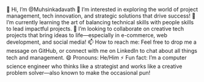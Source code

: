 👋 Hi, I’m @Muhsinkadavath
👀 I’m interested in exploring the world of project management, tech innovation, and strategic solutions that drive success!
🌱 I’m currently learning the art of balancing technical skills with people skills to lead impactful projects.
💞️ I’m looking to collaborate on creative tech projects that bring ideas to life—especially in e-commerce, web development, and social media!
📫 How to reach me: Feel free to drop me a message on GitHub, or connect with me on LinkedIn to chat about all things tech and management.
😄 Pronouns: He/Him
⚡ Fun fact: I’m a computer science engineer who thinks like a strategist and works like a creative problem solver—also known to make the occasional pun!
